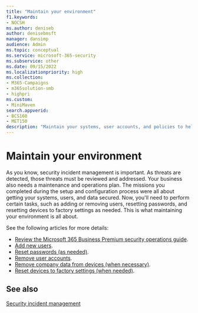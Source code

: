 ```yaml
---
title: "Maintain your environment"
f1.keywords:
- NOCSH
ms.author: deniseb
author: denisebmsft
manager: dansimp
audience: Admin
ms.topic: conceptual
ms.service: microsoft-365-security
ms.subservice: other
ms.date: 09/15/2022
ms.localizationpriority: high
ms.collection: 
- M365-Campaigns
- m365solution-smb
- highpri
ms.custom:
- MiniMaven
search.appverid:
- BCS160
- MET150
description: "Maintain your systems, user accounts, and policies to help protect against cyberattacks."
---
```


# Maintain your environment

As you know, security incident management is important. As threats are detected, those threats must be reviewed and addressed. Your business also needs a maintenance and operations plan. The missions you completed during the setup and configuration process were all about getting your systems, users, and data secured. Now, you'll need to perform certain tasks, such as adding or removing users, resetting passwords, and resetting devices to factory settings as needed. This is what maintaining your environment is all about.

See the following articles for more details: 

- [Review the Microsoft 365 Business Premium security operations guide](m365bp-security-incident-quick-start.md).
- [Add new users](m365bp-add-users.md).
- [Reset passwords (as needed)](m365bp-reset-passwords.md).
- [Remove user accounts](m365bp-review-remediation-actions-devices.md).
- [Remove company data from devices (when necessary)](../admin/devices/remove-company-data.md).
- [Reset devices to factory settings (when needed)](../admin/devices/reset-devices-to-factory-settings.md).

## See also

[Security incident management](m365bp-security-incident-management.md)